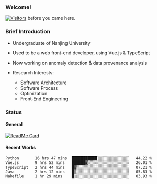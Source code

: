 ### Welcome!

[![Visitors](https://visitor-badge.laobi.icu/badge?page_id=HermitSun.HermitSun)]() before you came here.

### Brief Introduction

- Undergraduate of Nanjing University

- Used to be a web front-end developer, using Vue.js & TypeScript

- Now working on anomaly detection & data provenance analysis

- Research Interests: 
  - Software Architecture
  - Software Process
  - Optimization
  - Front-End Engineering

### Status

#### General

[![ReadMe Card](https://github-readme-stats.hermitsun.vercel.app/api?username=HermitSun&count_private=true&show_icons=true)]()

#### Recent Works

<!--START_SECTION:waka-->
```text
Python       16 hrs 47 mins  ███████████░░░░░░░░░░░░░░   44.22 % 
Vue.js       9 hrs 52 mins   ██████▓░░░░░░░░░░░░░░░░░░   26.01 % 
TypeScript   2 hrs 44 mins   █▓░░░░░░░░░░░░░░░░░░░░░░░   07.21 % 
Java         2 hrs 12 mins   █▒░░░░░░░░░░░░░░░░░░░░░░░   05.83 % 
Makefile     1 hr 29 mins    █░░░░░░░░░░░░░░░░░░░░░░░░   03.93 % 
```
<!--END_SECTION:waka-->
